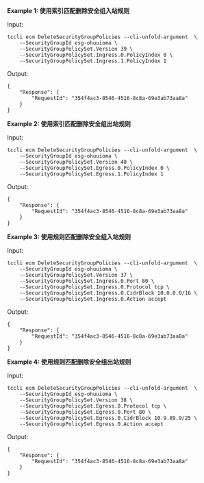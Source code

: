 **Example 1: 使用索引匹配删除安全组入站规则**



Input: 

```
tccli ecm DeleteSecurityGroupPolicies --cli-unfold-argument  \
    --SecurityGroupId esg-ohuuioma \
    --SecurityGroupPolicySet.Version 39 \
    --SecurityGroupPolicySet.Ingress.0.PolicyIndex 0 \
    --SecurityGroupPolicySet.Ingress.1.PolicyIndex 1
```

Output: 
```
{
    "Response": {
        "RequestId": "354f4ac3-8546-4516-8c8a-69e3ab73aa8a"
    }
}
```

**Example 2: 使用索引匹配删除安全组出站规则**



Input: 

```
tccli ecm DeleteSecurityGroupPolicies --cli-unfold-argument  \
    --SecurityGroupId esg-ohuuioma \
    --SecurityGroupPolicySet.Version 40 \
    --SecurityGroupPolicySet.Egress.0.PolicyIndex 0 \
    --SecurityGroupPolicySet.Egress.1.PolicyIndex 1
```

Output: 
```
{
    "Response": {
        "RequestId": "354f4ac3-8546-4516-8c8a-69e3ab73aa8a"
    }
}
```

**Example 3: 使用规则匹配删除安全组入站规则**



Input: 

```
tccli ecm DeleteSecurityGroupPolicies --cli-unfold-argument  \
    --SecurityGroupId esg-ohuuioma \
    --SecurityGroupPolicySet.Version 37 \
    --SecurityGroupPolicySet.Ingress.0.Port 80 \
    --SecurityGroupPolicySet.Ingress.0.Protocol tcp \
    --SecurityGroupPolicySet.Ingress.0.CidrBlock 10.0.0.0/16 \
    --SecurityGroupPolicySet.Ingress.0.Action accept
```

Output: 
```
{
    "Response": {
        "RequestId": "354f4ac3-8546-4516-8c8a-69e3ab73aa8a"
    }
}
```

**Example 4: 使用规则匹配删除安全组出站规则**



Input: 

```
tccli ecm DeleteSecurityGroupPolicies --cli-unfold-argument  \
    --SecurityGroupId esg-ohuuioma \
    --SecurityGroupPolicySet.Version 38 \
    --SecurityGroupPolicySet.Egress.0.Protocol tcp \
    --SecurityGroupPolicySet.Egress.0.Port 80 \
    --SecurityGroupPolicySet.Egress.0.CidrBlock 10.9.89.9/25 \
    --SecurityGroupPolicySet.Egress.0.Action accept
```

Output: 
```
{
    "Response": {
        "RequestId": "354f4ac3-8546-4516-8c8a-69e3ab73aa8a"
    }
}
```

